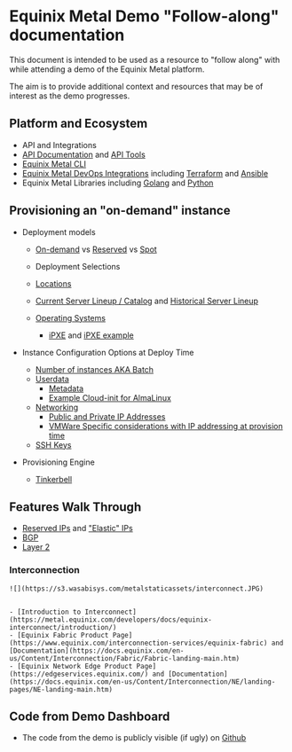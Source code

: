# Equinix Metal Demo "Follow-along" documentation

This document is intended to be used as a resource to "follow along" with while attending a demo of the Equinix Metal platform. 

The aim is to provide additional context and resources that may be of interest as the demo progresses.

## Platform and Ecosystem

- API and Integrations
- [API Documentation](https://metal.equinix.com/developers/api/) and [API Tools](https://metal.equinix.com/developers/guides/equinix-metal-api-with-postman/)
- [Equinix Metal CLI](https://metal.equinix.com/developers/docs/libraries/cli/)
- [Equinix Metal DevOps Integrations](https://metal.equinix.com/developers/docs/more-resources/devops/) including [Terraform](https://registry.terraform.io/providers/equinix/metal/latest) and [Ansible](https://github.com/equinix/ansible-collection-metal)
- Equinix Metal Libraries including [Golang](https://metal.equinix.com/developers/docs/libraries/go/) and [Python](https://metal.equinix.com/developers/docs/libraries/python/)

## Provisioning an "on-demand" instance

- Deployment models
	- [On-demand](https://metal.equinix.com/developers/docs/deploy/on-demand/) vs [Reserved](https://metal.equinix.com/developers/docs/deploy/reserved/) vs [Spot](https://metal.equinix.com/developers/docs/deploy/spot-market/)

	- Deployment Selections
	- [Locations](https://metal.equinix.com/developers/docs/locations/locations-about/)
	- [Current Server Lineup / Catalog](https://metal.equinix.com/product/servers/) and [Historical Server Lineup](https://metal.equinix.com/developers/docs/servers/server-specs/)
	- [Operating Systems](https://metal.equinix.com/developers/docs/operating-systems/)
		- [iPXE](https://metal.equinix.com/developers/docs/operating-systems/custom-ipxe/) and [iPXE example](https://metal.equinix.com/developers/guides/smart-os/)

	
- Instance Configuration Options at Deploy Time
	- [Number of instances AKA Batch](https://metal.equinix.com/developers/docs/deploy/batch-deployment/)
	- [Userdata](https://metal.equinix.com/developers/docs/servers/user-data/)
		- [Metadata](https://metal.equinix.com/developers/docs/servers/metadata/)
		- [Example Cloud-init for AlmaLinux](https://github.com/dlotterman/metal_code_snippets/blob/main/boiler_plate_cloud_inits/alma_linux_8_5.yaml)
	- [Networking](https://metal.equinix.com/developers/docs/networking/)
		- [Public and Private IP Addresses](https://metal.equinix.com/developers/docs/networking/ip-addresses/)
		- [VMWare Specific considerations with IP addressing at provision time](https://metal.equinix.com/developers/guides/vmware-esxi/#esxi-networking)
	- [SSH Keys](https://metal.equinix.com/developers/docs/accounts/ssh-keys/)
	
- Provisioning Engine
	- [Tinkerbell](https://tinkerbell.org/)

## Features Walk Through

- [Reserved IPs](https://metal.equinix.com/developers/docs/networking/reserve-public-ipv4s/) and ["Elastic" IPs](https://metal.equinix.com/developers/docs/networking/elastic-ips/)
- [BGP](https://metal.equinix.com/developers/docs/bgp/)
- [Layer 2](https://metal.equinix.com/developers/docs/layer2-networking/overview/)
### Interconnection
	![](https://s3.wasabisys.com/metalstaticassets/interconnect.JPG)


	- [Introduction to Interconnect](https://metal.equinix.com/developers/docs/equinix-interconnect/introduction/) 
	- [Equinix Fabric Product Page](https://www.equinix.com/interconnection-services/equinix-fabric) and [Documentation](https://docs.equinix.com/en-us/Content/Interconnection/Fabric/Fabric-landing-main.htm)
	- [Equinix Network Edge Product Page](https://edgeservices.equinix.com/) and [Documentation](https://docs.equinix.com/en-us/Content/Interconnection/NE/landing-pages/NE-landing-main.htm)
	
## Code from Demo Dashboard
- The code from the demo is publicly  visible (if ugly) on [Github](https://github.com/dlotterman/metal_benchmark_demo)
